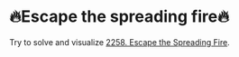 # 🔥Escape the spreading fire🔥

Try to solve and visualize [2258. Escape the Spreading Fire](https://leetcode.com/problems/escape-the-spreading-fire).
